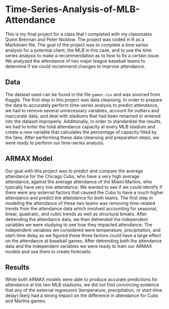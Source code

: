 # Time-Series-Analysis-of-MLB-Attendance
This is my final project for a class that I completed with my classmates Quinn Brennan and Peter Nicklow. The project was coded in R as a Markdown file. The goal of the project was to complete a time series analysis for a potential client, the MLB in this case, and to use the time series analysis to make a recommendation as to how to fix a certain issue. We analyzed the attendance of two major league baseball teams to determine if we could recommend changes to imprvoe attendance. 

## Data
The dataset used can be found in the file `games.csv` and was sourced from Kaggle. The first step in this project was data cleansing. In order to prepare the data to accurately perform time-series analysis to predict attendance, we had to remove several unnecessary variables, account for outliers and inaccurate data, and deal with stadiums that had been renamed or entered into the dataset improperly. Additionally, in order to standardize the results, we had to enter the total attendance capacity at every MLB stadium and create a new variable that calculates the percentage of capacity filled by the fans. After performing these data cleansing and preparation steps, we were ready to perform our time-series analysis. 

## ARMAX Model 
Our goal with this project was to predict and compare the average attendance for the Chicago Cubs, who have a very high average attendance, against the average attendance of the Miami Marlins, who typically have very low attendance. We wanted to see if we could identify if there were any external factors that caused the Cubs to have a much higher attendance and predict the attendance for both teams. The first step in modeling the attendance of these two teams was removing time-related trends from the attendance data which involved accounting for seasonal, linear, quadratic, and cubic trends as well as structural breaks. After detrending the attendance data, we then detrended the independent variables we were studying to see how they impacted attendance. The independent variables we considered were temperature, precipitation, and start-time delay as we figured these three factors could have a large effect on the attendance at baseball games. After detrending both the attendance data and the independent variables we were ready to train our ARMAX models and use them to create forecasts. 

## Results 
While both ARMAX models were able to produce accurate predictions for attendance at the two MLB stadiums, we did not find convincing evidence that any of the external regressors (temperature, precipitation, or start-time delay) likely had a strong impact on the difference in attendance for Cubs and Marlins games.
